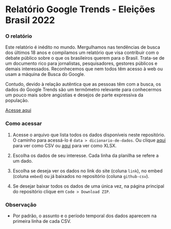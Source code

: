 # Relatório Google Trends - Eleições Brasil 2022

### O relatório

Este relatório é inédito no mundo. Mergulhamos nas tendências de busca dos últimos 18 anos e compilamos um relatório que visa contribuir com o debate público sobre o que os brasileiros querem para o Brasil. Trata-se de um documento rico para jornalistas, pesquisadores, gestores públicos e demais interessados. Reconhecemos que nem todos têm acesso à web ou usam a máquina de Busca do Google.

Contudo, devido à relação autêntica que as pessoas têm com a busca, os dados do Google Trends são um termômetro relevante para conhecermos um pouco mais sobre angústias e desejos de parte expressiva da população.

[Acesse aqui](https://services.google.com/fh/files/misc/google_trends_-_brasil_2022.pdf)

### Como acessar

1. Acesse o arquivo que lista todos os dados disponíveis neste repositório. O caminho para acessá-lo é `data > dicionario-de-dados`. Ou clique [aqui](https://github.com/GoogleTrends/elections-in-search/blob/main/data/dicionario-de-dados/estrutura-de-dados_elections-in-search.csv) para ver como CSV ou [aqui](https://github.com/GoogleTrends/elections-in-search/blob/main/data/dicionario-de-dados/estrutura-de-dados_elections-in-search.xlsx?raw=true) para ver como XLSX.

2. Escolha os dados de seu interesse. Cada linha da planilha se refere a um dado.

3. Escolha se deseja ver os dados no link do site (coluna `link`), no embed (coluna
   `embed`) ou já baixados no repositório (coluna `github-csv`).

4. Se desejar baixar todos os dados de uma única vez, na página principal do repositório clique em `Code > Download ZIP`.

### Observação

- Por padrão, o assunto e o período temporal dos dados aparecem na primeira linha de cada CSV.
